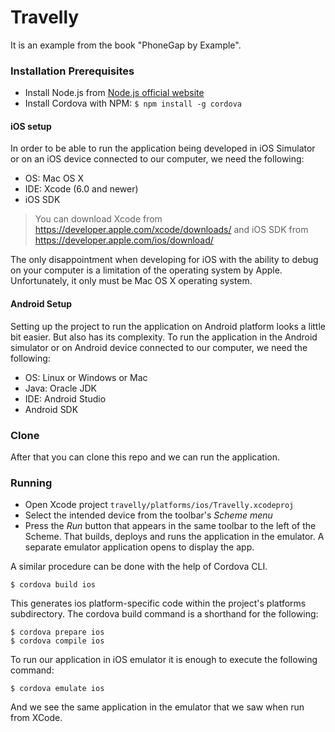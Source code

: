 Travelly
========

It is an example from the book "PhoneGap by Example".

### Installation Prerequisites
- Install Node.js from [Node.js official website](http://nodejs.org/)
- Install Cordova with NPM: `$ npm install -g cordova`

#### iOS setup
In order to be able to run the application being developed in iOS Simulator or on an iOS device connected to our computer, we need the following:
-	OS: Mac OS X
-	IDE: Xcode (6.0 and newer)
-	iOS SDK

> You can download Xcode from https://developer.apple.com/xcode/downloads/ and iOS SDK from https://developer.apple.com/ios/download/

The only disappointment when developing for iOS with the ability to debug on your computer is a limitation of the operating system by Apple. Unfortunately, it only must be Mac OS X operating system.

#### Android Setup
Setting up the project to run the application on Android platform looks a little bit easier. But also has its complexity. To run the application in the Android simulator or on Android device connected to our computer, we need the following:
-	OS: Linux or Windows or Mac
-	Java: Oracle JDK
-	IDE: Android Studio
-	Android SDK

### Clone
After that you can clone this repo and we can run the application.

### Running
- Open Xcode project `travelly/platforms/ios/Travelly.xcodeproj`
- Select the intended device from the toolbar's *Scheme menu*
- Press the *Run* button that appears in the same toolbar to the left of the Scheme. That builds, deploys and runs the application in the emulator. A separate emulator application opens to display the app.

A similar procedure can be done with the help of Cordova CLI.
```
$ cordova build ios
```
This generates ios platform-specific code within the project's platforms subdirectory.
The cordova build command is a shorthand for the following:
```
$ cordova prepare ios
$ cordova compile ios
```
To run our application in iOS emulator it is enough to execute the following command:
```
$ cordova emulate ios
```
And we see the same application in the emulator that we saw when run from XCode.

